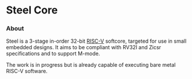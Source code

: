 # Steel Core

### About
Steel is a 3-stage in-order 32-bit [RISC-V](https://riscv.org) softcore, targeted for use in small embedded designs. It aims to be compliant with RV32I and Zicsr specifications and to support M-mode. 

The work is in progress but is already capable of executing bare metal RISC-V software.
